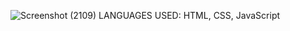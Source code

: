 ![Screenshot (2109)](https://user-images.githubusercontent.com/87316028/125966326-d3989ec2-5a49-4649-b4d4-3b8cfcf327ce.png)
LANGUAGES USED: HTML, CSS, JavaScript

